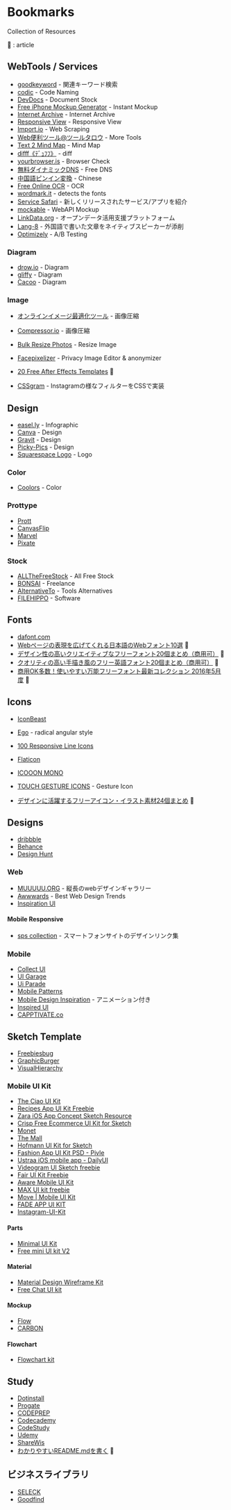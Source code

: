 # Bookmarks
 Collection of Resources

:page_facing_up: : article


## WebTools / Services

- [goodkeyword](http://goodkeyword.net/) - 関連キーワード検索
- [codic](https://codic.jp/) - Code Naming
- [DevDocs](http://devdocs.io/) - Document Stock
- [Free iPhone Mockup Generator](https://placeit.net/) - Instant Mockup
- [Internet Archive](http://archive.org/web/web.php) - Internet Archive
- [Responsive View](http://responsiv.eu/) - Responsive View
- [Import.io](https://www.import.io/) - Web Scraping
- [Web便利ツール@ツールタロウ](https://tool-taro.com/) - More Tools
- [Text 2 Mind Map](https://www.text2mindmap.com/) - Mind Map
- [difff《ﾃﾞｭﾌﾌ》](http://difff.jp/) - diff 
- [yourbrowser.is](http://yourbrowser.is/) - Browser Check
- [無料ダイナミックDNS](http://dip.jp/) - Free DNS
- [中国語ピンイン変換](http://dokochina.com/) - Chinese
- [Free Online OCR](http://www.onlineocr.net/) - OCR
- [wordmark.it](http://wordmark.it/) - detects the fonts
- [Service Safari](http://www.service-safari.com/) - 新しくリリースされたサービス/アプリを紹介 
- [mockable](https://www.mockable.io/) - WebAPI Mockup
- [LinkData.org](http://ja.linkdata.org/) - オープンデータ活用支援プラットフォーム
- [Lang-8](http://lang-8.com/) - 外国語で書いた文章をネイティブスピーカーが添削
- [Optimizely](www.optimizely.co) - A/B Testing


### Diagram

- [drow.io](https://www.draw.io/) - Diagram
- [gliffy](https://www.gliffy.com/) - Diagram
- [Cacoo](https://cacoo.com/) - Diagram

### Image

- [オンラインイメージ最適化ツール](http://optimizilla.com/ja/) - 画像圧縮
- [Compressor.io](https://compressor.io/) - 画像圧縮
- [Bulk Resize Photos](http://bulkresizephotos.com/) - Resize Image
- [Facepixelizer](http://www.facepixelizer.com/jp/) - Privacy Image Editor &  anonymizer
- [20 Free After Effects Templates](http://line25.com/articles/free-after-effects-templates) :page_facing_up:

- [CSSgram](https://una.im/CSSgram/) - Instagramの様なフィルターをCSSで実装

## Design  

- [easel.ly](http://www.easel.ly/) - Infographic
- [Canva](https://www.canva.com/) - Design
- [Gravit](https://gravit.io/) - Design
- [Picky-Pics](https://picky-pics.com/) - Design
- [Squarespace Logo](https://www.squarespace.com/logo) - Logo

### Color

- [Coolors](https://coolors.co/) - Color

### Prottype

- [Prott](https://prottapp.com) 
- [CanvasFlip](http://www.canvasflip.com/) 
- [Marvel](https://marvelapp.com/) 
- [Pixate](http://www.pixate.com/) 

### Stock

- [ALLTheFreeStock](http://allthefreestock.com/) - All Free Stock
- [BONSAI](https://www.hellobonsai.com/best-freelance-tools) - Freelance 
- [AlternativeTo](http://alternativeto.net/) - Tools Alternatives
- [FILEHIPPO](http://filehippo.com/jp/mac/) - Software 
 

## Fonts

- [dafont.com](http://www.dafont.com/)
- [Webページの表現を広げてくれる日本語のWebフォント10選](http://uxmilk.jp/33601) :page_facing_up:
- [デザイン性の高いクリエイティブなフリーフォント20個まとめ（商用可）](http://www.webtoolnavi.com/creative-font/) :page_facing_up:
- [クオリティの高い手描き風のフリー英語フォント20個まとめ（商用可）](http://www.webtoolnavi.com/free-handwritten-font/) :page_facing_up:
- [商用OK多数！使いやすい万能フリーフォント最新コレクション 2016年5月度](http://photoshopvip.net/90737) :page_facing_up:

## Icons

- [IconBeast](http://www.iconbeast.com/free/) 
- [Ego](http://ego-icons.com/) - radical angular style
- [100 Responsive Line Icons](https://pixelbuddha.net/freebie/100-free-responsive-line-icons)
- [Flaticon](http://www.flaticon.com/)
- [ICOOON MONO](http://icooon-mono.com/)
- [TOUCH GESTURE ICONS](http://www.mobiletuxedo.com/touch-gesture-icons/) - Gesture Icon

- [デザインに活躍するフリーアイコン・イラスト素材24個まとめ](http://www.webtoolnavi.com/free-icon-2016-05/?utm_source=feedly&utm_medium=rss&utm_campaign=free-icon-2016-05) :page_facing_up:


## Designs

- [dribbble](https://dribbble.com/)
- [Behance](https://www.behance.net/)
- [Design Hunt](http://talkaboutdesign.com/)


### Web

- [MUUUUU.ORG](http://muuuuu.org/) - 縦長のwebデザインギャラリー
- [Awwwards](http://www.awwwards.com/) - Best Web Design Trends
- [Inspiration UI](http://inspirationui.com/)

#### Mobile Responsive

- [sps collection](http://spscollection.com/) - スマートフォンサイトのデザインリンク集

### Mobile

- [Collect UI](http://collectui.com/designs)
- [UI Garage](http://uigarage.net/)
- [Ui Parade](http://www.uiparade.com/)
- [Mobile Patterns](http://www.mobile-patterns.com/)
- [Mobile Design Inspiration](http://inspirationmobile.tumblr.com/) - アニメーション付き
- [Inspired UI](http://inspired-ui.com/)
- [CAPPTIVATE.co](http://capptivate.co/)


## Sketch Template

- [Freebiesbug](http://freebiesbug.com/sketch-freebies/)
- [GraphicBurger](http://graphicburger.com/ui-kits/) 
- [VisualHierarchy](https://visualhierarchy.co/shop/product-category/sketch-app-resources/)

### Mobile UI Kit

- [The Ciao UI Kit](https://dribbble.com/shots/2667657-The-Ciao-UI-Kit)
- [Recipes App UI Kit Freebie](https://dribbble.com/shots/2661249-Recipes-App-UI-Kit-Freebie)
- [Zara iOS App Concept Sketch Resource](http://www.sketchappsources.com/free-source/1919-zara-ios-app-concept-sketch-freebie-resource.html)
- [Crisp Free Ecommerce UI Kit for Sketch](https://dribbble.com/shots/2587209-Crisp-Free-Ecommerce-UI-Kit-for-Sketch)
- [Monet](http://pivle.com/downloads/monet-mobile-ui-kit/)
- [The Mall](http://freedesignresources.net/mall-mobile-ui-kit/)
- [Hofmann UI Kit for Sketch](https://gumroad.com/l/Gsfg)
- [Fashion App UI Kit PSD - Pivle](http://pivle.com/downloads/fashion-app-ui-kit-psd/)
- [Ustraa iOS mobile app - DailyUI](https://dribbble.com/shots/2352892-Ustraa-iOS-mobile-app-DailyUI)
- [Videogram UI Sketch freebie](http://www.sketchappsources.com/free-source/2008-video-ios-app-template-sketch-freebie-resource.html)
- [Fair UI Kit Freebie](https://visualhierarchy.co/shop/product/free-fair-ui-kit/)
- [Aware Mobile UI Kit](http://freebiesbug.com/sketch-freebies/aware-mobile-ui-kit-12-free-app-screens/)
- [MAX UI kit freebie](https://visualhierarchy.co/shop/product/max-ui-kit-freebie/)
- [Move | Mobile UI Kit](https://www.behance.net/gallery/36280235/Move-Mobile-UI-Kit-Free-iOS-screens-for-Sketch)
- [FADE APP UI KIT](https://www.behance.net/gallery/36367535/APP-UI-KIT-FREEBIE-)
- [Instagram-UI-Kit](https://dribbble.com/shots/2735981-Instagram-UI-Kit)


#### Parts

- [Minimal UI Kit](https://dribbble.com/shots/2671827-Minimal-UI-Kit)
- [Free mini UI kit V2](http://awesomed.co/free-mini-ui-kit-v2/)

#### Material

- [Material Design Wireframe Kit](https://dribbble.com/shots/2660501-Material-Design-Wireframe-Kit-v-02)
- [Free Chat UI kit](https://www.invisionapp.com/chat)

#### Mockup

- [Flow](https://dribbble.com/shots/2588294-Flow-iOS-Wireframe-Kit)
- [CARBON](http://materialmockups.com/)

#### Flowchart 

- [Flowchart kit](https://www.behance.net/gallery/35717379/Flowchart-kit-Free-mobile-wireframing-kit-for-Sketch)


## Study

- [Dotinstall](http://dotinstall.com/)
- [Progate](https://prog-8.com/)
- [CODEPREP](http://codeprep.jp/ja)
- [Codecademy](https://www.codecademy.com/)
- [CodeStudy](http://jeek.jp/study/exp)
- [Udemy](https://www.udemy.com/courses/)
- [ShareWis](https://share-wis.com/)
- [わかりやすいREADME.mdを書く](http://deeeet.com/writing/2014/07/31/readme/) :page_facing_up:

## ビジネスライブラリ

- [SELECK](https://seleck.cc/)
- [Goodfind](https://engineer.goodfind.jp)





